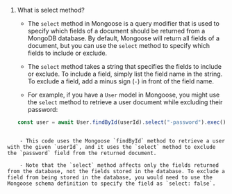  1. What is select method?

	 - The `select` method in Mongoose is a query modifier that is used to specify which fields of a document should be returned from a MongoDB database. By default, Mongoose will return all fields of a document, but you can use the `select` method to specify which fields to include or exclude.
	 
	 - The `select` method takes a string that specifies the fields to include or exclude. To include a field, simply list the field name in the string. To exclude a field, add a minus sign (`-`) in front of the field name.
	  
	 - For example, if you have a `User` model in Mongoose, you might use the `select` method to retrieve a user document while excluding their password:
	```js
	const user = await User.findById(userId).select("-password").exec();
```

	- This code uses the Mongoose `findById` method to retrieve a user with the given `userId`, and it uses the `select` method to exclude the `password` field from the returned document.

	- Note that the `select` method affects only the fields returned from the database, not the fields stored in the database. To exclude a field from being stored in the database, you would need to use the Mongoose schema definition to specify the field as `select: false`.
